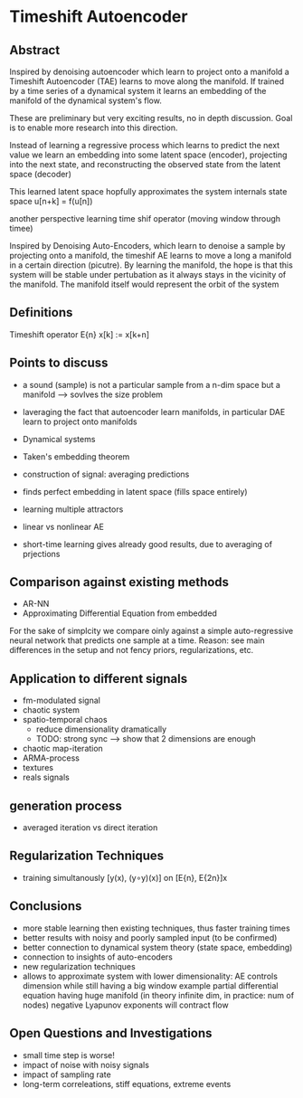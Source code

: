 # Timeshift Autoencoder

## Abstract

Inspired by denoising autoencoder which learn to project onto a manifold a Timeshift Autoencoder (TAE) learns
to move along the manifold. If trained by a time series of a dynamical system it learns an embedding of the
manifold of the dynamical system's flow.

These are preliminary but very exciting results, no in depth discussion. Goal is to enable more research into
this direction.


Instead of learning a regressive process which learns to predict the next value we learn an embedding into
some latent space (encoder), projecting into the next state, and reconstructing the observed state from the latent
space (decoder)

This learned latent space hopfully approximates the system internals state space u[n+k] = f(u[n])

another perspective learning time shif operator (moving window through timee)

Inspired by Denoising Auto-Encoders, which learn to denoise a sample by projecting onto a manifold, the
timeshif AE learns to move a long a manifold in a certain direction (picutre). By learning the manifold,
the hope is that this system will be stable under pertubation as it always stays in the vicinity of the
manifold. The manifold itself would represent the orbit of the system


## Definitions

Timeshift operator E{n} x[k] := x[k+n]


## Points to discuss

* a sound (sample) is not a particular sample from a n-dim space but a manifold --> sovlves the size problem

* laveraging the fact that autoencoder learn manifolds, in particular DAE learn to project onto manifolds
* Dynamical systems
* Taken's embedding theorem
* construction of signal: averaging predictions
* finds perfect embedding in latent space (fills space entirely)
* learning multiple attractors
* linear vs nonlinear AE
* short-time learning gives already good results, due to averaging of prjections


## Comparison against existing methods

* AR-NN
* Approximating Differential Equation from embedded

For the sake of simplcity we compare oinly against a simple auto-regressive neural network that predicts
one sample at a time. Reason: see main differences in the setup and not fency priors, regularizations, etc.


## Application to different signals

* fm-modulated signal
* chaotic system
* spatio-temporal chaos
  * reduce dimensionality dramatically
  * TODO: strong sync --> show that 2 dimensions are enough
* chaotic map-iteration
* ARMA-process
* textures
* reals signals

## generation process

* averaged iteration vs direct iteration


## Regularization Techniques

* training simultanously [y(x), (y∘y)(x)] on [E{n}, E{2n}]x

## Conclusions

* more stable learning then existing techniques, thus faster training times
* better results with noisy and poorly sampled input (to be confirmed)
* better connection to dynamical system theory (state space, embedding)
* connection to insights of auto-encoders
* new regularization techniques
* allows to approximate system with lower dimensionality: AE controls dimension while still having a big window
  example partial differential equation having huge manifold (in theory infinite dim, in practice: num of nodes)
  negative Lyapunov exponents will contract flow



## Open Questions and Investigations

* small time step is worse!
* impact of noise with noisy signals
* impact of sampling rate
* long-term correleations, stiff equations, extreme events

